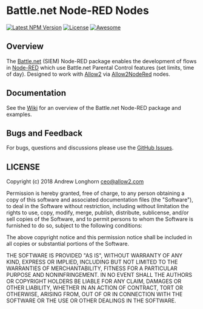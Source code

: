 # Battle.net Node-RED Nodes
[![Latest NPM Version](https://img.shields.io/npm/v/Allow2/node-red-contrib-battle.net.svg)](https://www.npmjs.com/package/Allow2/node-red-contrib-battle.net)
[![License](https://img.shields.io/github/license/Allow2/node-red-contrib-battle.net.svg)](https://github.com/Allow2/node-red-contrib-battle.net/blob/master/LICENSE)
[![Awesome](https://img.shields.io/badge/awesome-true-green.svg)](https://github.com/Allow2/node-red-contrib-battle.net)

## Overview

The [Battle.net](https://www.blizzard.com/en-us/?ref=battle.net)
(SIEM) Node-RED package enables the development of flows in
[Node-RED](https://nodered.org/) which use Battle.net Parental Control features (set limits, time of day).
Designed to work with [Allow2](https://www.allow2.com/) via [Allow2NodeRed](https://github.com/Allow2/Allow2NodeRED) nodes.

## Documentation

See the [Wiki](https://github.com/Allow2/node-red-contrib-battle.net/wiki)
for an overview of the Battle.net Node-RED package and examples.

## Bugs and Feedback

For bugs, questions and discussions please use the
[GitHub Issues](https://github.com/Allow2/node-red-contrib-battle.net/issues).

## LICENSE

Copyright (c) 2018 Andrew Longhorn <ceo@allow2.com>

Permission is hereby granted, free of charge, to any person obtaining a copy
of this software and associated documentation files (the "Software"), to deal
in the Software without restriction, including without limitation the rights
to use, copy, modify, merge, publish, distribute, sublicense, and/or sell
copies of the Software, and to permit persons to whom the Software is
furnished to do so, subject to the following conditions:

The above copyright notice and this permission notice shall be included in all
copies or substantial portions of the Software.

THE SOFTWARE IS PROVIDED "AS IS", WITHOUT WARRANTY OF ANY KIND, EXPRESS OR
IMPLIED, INCLUDING BUT NOT LIMITED TO THE WARRANTIES OF MERCHANTABILITY,
FITNESS FOR A PARTICULAR PURPOSE AND NONINFRINGEMENT. IN NO EVENT SHALL THE
AUTHORS OR COPYRIGHT HOLDERS BE LIABLE FOR ANY CLAIM, DAMAGES OR OTHER
LIABILITY, WHETHER IN AN ACTION OF CONTRACT, TORT OR OTHERWISE, ARISING FROM,
OUT OF OR IN CONNECTION WITH THE SOFTWARE OR THE USE OR OTHER DEALINGS IN THE
SOFTWARE.
